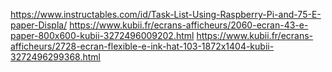 https://www.instructables.com/id/Task-List-Using-Raspberry-Pi-and-75-E-paper-Displa/
https://www.kubii.fr/ecrans-afficheurs/2060-ecran-43-e-paper-800x600-kubii-3272496009202.html
https://www.kubii.fr/ecrans-afficheurs/2728-ecran-flexible-e-ink-hat-103-1872x1404-kubii-3272496299368.html
